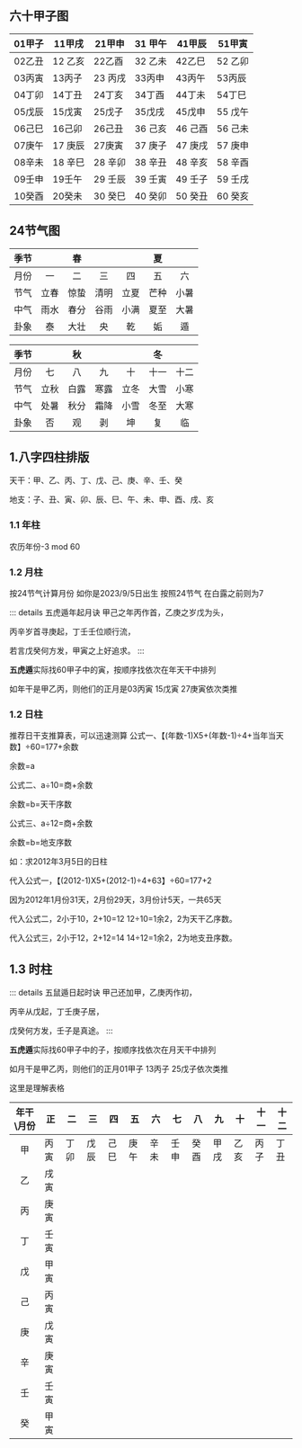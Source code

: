 ## 六十甲子图

| 01甲子 | 11甲戌  | 21甲申  | 31 甲午 | 41甲辰  | 51甲寅  |
| ---- | ----- | ----- | ----- | ----- | ----- |
| 02乙丑 | 12 乙亥 | 22乙酉  | 32 乙未 | 42乙巳  | 52 乙卯 |
| 03丙寅 | 13丙子  | 23 丙戌 | 33丙申  | 43丙午  | 53丙辰  |
| 04丁卯 | 14丁丑  | 24丁亥  | 34丁酉  | 44丁未  | 54丁巳  |
| 05戊辰 | 15戊寅  | 25戊子  | 35戊戌  | 45戊申  | 55 戊午 |
| 06己巳 | 16己卯  | 26己丑  | 36 己亥 | 46 己酉 | 56 己未 |
| 07庚午 | 17 庚辰 | 27庚寅  | 37 庚子 | 47 庚戌 | 57 庚申 |
| 08辛未 | 18 辛巳 | 28 辛卯 | 38 辛丑 | 48 辛亥 | 58 辛酉 |
| 09壬申 | 19壬午  | 29 壬辰 | 39 壬寅 | 49 壬子 | 59 壬戌 |
| 10癸酉 | 20癸未  | 30 癸巳 | 40 癸卯 | 50 癸丑 | 60 癸亥 |

## 24节气图

| 季节  |     | 春   |     |     | 夏   |     |
|:---:|:---:|:---:|:---:|:---:|:---:|:---:|
| 月份  | 一   | 二   | 三   | 四   | 五   | 六   |
| 节气  | 立春  | 惊蛰  | 清明  | 立夏  | 芒种  | 小暑  |
| 中气  | 雨水  | 春分  | 谷雨  | 小满  | 夏至  | 大暑  |
| 卦象  | 泰   | 大壮  | 央   | 乾   | 姤   | 遁   |



| 季节  |     | 秋   |     |     | 冬   |     |
|:---:|:---:|:---:|:---:|:---:|:---:|:---:|
| 月份  | 七   | 八   | 九   | 十   | 十一  | 十二  |
| 节气  | 立秋  | 白露  | 寒露  | 立冬  | 大雪  | 小寒  |
| 中气  | 处暑  | 秋分  | 霜降  | 小雪  | 冬至  | 大寒  |
| 卦象  | 否   | 观   | 剥   | 坤   | 复   | 临   |

## 1.八字四柱排版

天干：甲、乙、丙、丁、戊、己、庚、辛、壬、癸

地支：子、丑、寅、卯、辰、巳、午、未、申、酉、戌、亥

### 1.1 年柱

农历年份-3 mod 60

### 1.2 月柱

按24节气计算月份 如你是2023/9/5日出生 按照24节气 在白露之前则为7

::: details 五虎遁年起月诀
甲己之年丙作首，乙庚之岁戊为头，

丙辛岁首寻庚起，丁壬壬位顺行流，

若言戊癸何方发，甲寅之上好追求。
:::

**五虎遁**实际找60甲子中的寅，按顺序找依次在年天干中排列

如年干是甲乙丙，则他们的正月是03丙寅 15戊寅 27庚寅依次类推

###  1.2 日柱

推荐日干支推算表，可以迅速测算
公式一、【(年数-1)X5+(年数-1)÷4+当年当天数】÷60=177+余数

余数=a

公式二、a÷10=商+余数

余数=b=天干序数

公式三、a÷12=商+余数

余数=b=地支序数

如：求2012年3月5日的日柱

代入公式一，【(2012-1)X5+(2012-1)÷4+63】÷60=177+2

因为2012年1月份31天，2月份29天，3月份计5天，一共65天

代入公式二，2小于10，2+10=12 12÷10=1余2，2为天干乙序数。

代入公式三，2小于12，2+12=14 14÷12=1余2，2为地支丑序数。

## 1.3 时柱

::: details 五鼠遁日起时诀
甲己还加甲，乙庚丙作初，

丙辛从戊起，丁壬庚子居，

戊癸何方发，壬子是真途。
::: 

**五虎遁**实际找60甲子中的子，按顺序找依次在月天干中排列

如月干是甲乙丙，则他们的正月01甲子 13丙子 25戊子依次类推

这里是理解表格

| 年干\月份 | 正   | 二   | 三   | 四   | 五   | 六   | 七   | 八   | 九   | 十   | 十一  | 十二  |
|:-----:| --- | --- | --- | --- | --- | --- | --- | --- | --- | --- | --- | --- |
| 甲     | 丙寅  | 丁卯  | 戊辰  | 己巳  | 庚午  | 辛未  | 壬申  | 癸酉  | 甲戌  | 乙亥  | 丙子  | 丁丑  |
| 乙     | 戌寅  |     |     |     |     |     |     |     |     |     |     |     |
| 丙     | 庚寅  |     |     |     |     |     |     |     |     |     |     |     |
| 丁     | 壬寅  |     |     |     |     |     |     |     |     |     |     |     |
| 戊     | 甲寅  |     |     |     |     |     |     |     |     |     |     |     |
| 己     | 丙寅  |     |     |     |     |     |     |     |     |     |     |     |
| 庚     | 戊寅  |     |     |     |     |     |     |     |     |     |     |     |
| 辛     | 庚寅  |     |     |     |     |     |     |     |     |     |     |     |
| 壬     | 壬寅  |     |     |     |     |     |     |     |     |     |     |     |
| 癸     | 甲寅  |     |     |     |     |     |     |     |     |     |     |     |
